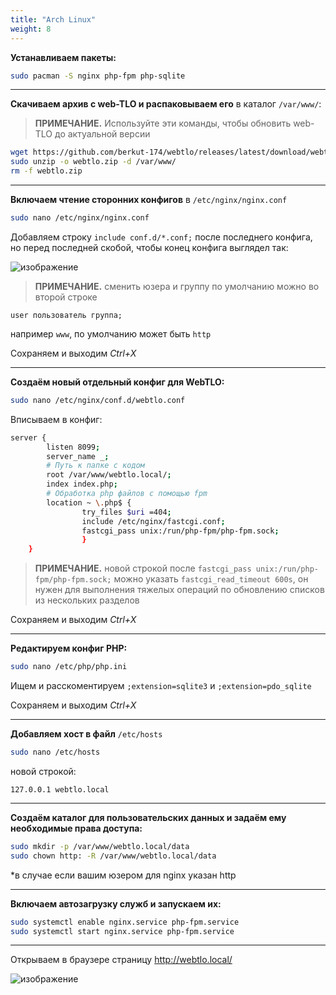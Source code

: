 ```yaml
---
title: "Arch Linux"
weight: 8
---
```


**Устанавливаем пакеты:**

```bash
sudo pacman -S nginx php-fpm php-sqlite
```

***

**Скачиваем архив с web-TLO и распаковываем его** в каталог `/var/www/`:

> **ПРИМЕЧАНИЕ.** Используйте эти команды, чтобы обновить web-TLO до актуальной версии

```bash
wget https://github.com/berkut-174/webtlo/releases/latest/download/webtlo.zip
sudo unzip -o webtlo.zip -d /var/www/
rm -f webtlo.zip
```

***


**Включаем чтение сторонних конфигов** в `/etc/nginx/nginx.conf` 

```bash
sudo nano /etc/nginx/nginx.conf
```

Добавляем строку `include conf.d/*.conf;` после последнего конфига, но перед последней скобой, чтобы конец конфига выглядел так:

![изображение](https://user-images.githubusercontent.com/54148165/176678865-b7fbfd4b-3eac-4af1-a0b2-7e8c7f6fa3e1.png)


> **ПРИМЕЧАНИЕ.** сменить юзера и группу по умолчанию можно во второй строке

`user пользователь группа;` 

например `www`, по умолчанию может быть `http`

Сохраняем и выходим _Ctrl+X_


***


**Создаём новый отдельный конфиг для WebTLO:**

```bash
sudo nano /etc/nginx/conf.d/webtlo.conf
```

Вписываем в конфиг:
```bash
server {
        listen 8099;
        server_name _;
        # Путь к папке с кодом
        root /var/www/webtlo.local/;
        index index.php;
        # Обработка php файлов с помощью fpm
        location ~ \.php$ {
                try_files $uri =404;
                include /etc/nginx/fastcgi.conf;
                fastcgi_pass unix:/run/php-fpm/php-fpm.sock;
                }
    }
```
> **ПРИМЕЧАНИЕ.** новой строкой после `fastcgi_pass unix:/run/php-fpm/php-fpm.sock;` можно указать `fastcgi_read_timeout 600s`, он нужен для выполнения тяжелых операций по обновлению списков из нескольких разделов

Сохраняем и выходим _Ctrl+X_

***

**Редактируем конфиг PHP:**

```bash
sudo nano /etc/php/php.ini
```

Ищем и расскоментируем `;extension=sqlite3` и `;extension=pdo_sqlite`

Сохраняем и выходим _Ctrl+X_

***


**Добавляем хост в файл** `/etc/hosts`

```bash
sudo nano /etc/hosts
```

новой строкой:

`127.0.0.1 webtlo.local`


***


**Создаём каталог для пользовательских данных и задаём ему необходимые права доступа:**

```bash
sudo mkdir -p /var/www/webtlo.local/data
sudo chown http: -R /var/www/webtlo.local/data
``` 
*в случае если вашим юзером для nginx указан http


***


**Включаем автозагрузку служб и запускаем их:**

```bash
sudo systemctl enable nginx.service php-fpm.service
sudo systemctl start nginx.service php-fpm.service
```


***


Открываем в браузере страницу http://webtlo.local/

![изображение](https://user-images.githubusercontent.com/54148165/176675025-41db14f3-e8f5-4f75-8199-0f5592e61fbb.png)

